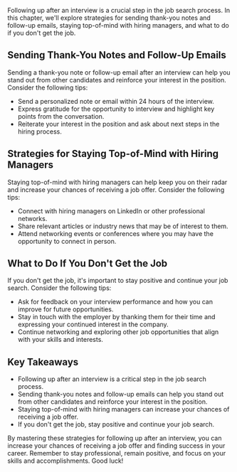 
Following up after an interview is a crucial step in the job search process. In this chapter, we'll explore strategies for sending thank-you notes and follow-up emails, staying top-of-mind with hiring managers, and what to do if you don't get the job.

Sending Thank-You Notes and Follow-Up Emails
--------------------------------------------

Sending a thank-you note or follow-up email after an interview can help you stand out from other candidates and reinforce your interest in the position. Consider the following tips:

* Send a personalized note or email within 24 hours of the interview.
* Express gratitude for the opportunity to interview and highlight key points from the conversation.
* Reiterate your interest in the position and ask about next steps in the hiring process.

Strategies for Staying Top-of-Mind with Hiring Managers
-------------------------------------------------------

Staying top-of-mind with hiring managers can help keep you on their radar and increase your chances of receiving a job offer. Consider the following tips:

* Connect with hiring managers on LinkedIn or other professional networks.
* Share relevant articles or industry news that may be of interest to them.
* Attend networking events or conferences where you may have the opportunity to connect in person.

What to Do If You Don't Get the Job
-----------------------------------

If you don't get the job, it's important to stay positive and continue your job search. Consider the following tips:

* Ask for feedback on your interview performance and how you can improve for future opportunities.
* Stay in touch with the employer by thanking them for their time and expressing your continued interest in the company.
* Continue networking and exploring other job opportunities that align with your skills and interests.

Key Takeaways
-------------

* Following up after an interview is a critical step in the job search process.
* Sending thank-you notes and follow-up emails can help you stand out from other candidates and reinforce your interest in the position.
* Staying top-of-mind with hiring managers can increase your chances of receiving a job offer.
* If you don't get the job, stay positive and continue your job search.

By mastering these strategies for following up after an interview, you can increase your chances of receiving a job offer and finding success in your career. Remember to stay professional, remain positive, and focus on your skills and accomplishments. Good luck!

